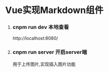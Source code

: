 # Vue实现Markdown组件

1. ### cnpm run dev 本地查看
	http://localhost:8080/


2. ### cnpm run server 开启server端
	用于上传图片,实现插入图片功能




